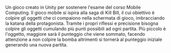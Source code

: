 Un gioco creato in Unity per sostenere l'esame del corso Mobile Computing.
Il gioco mobile si ispira alla saga di Kill Bill, il cui obiettivo è colpire gli oggetti che ci compaiono nella schermata di gioco, imbracciando la katana della protagonista.
Tramite i propri riflessi e precisione bisogna colpire gli oggetti cumulando più punti possibili ad ogni partita.
Più piccolo è l'oggetto, maggiore sarà il punteggio che viene sommato, facendo attenzione a non colpire la bomba altrimenti si tornerà al punteggio iniziale generando una nuova partita.
